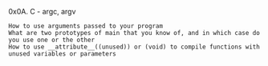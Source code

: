 0x0A. C - argc, argv 

    How to use arguments passed to your program
    What are two prototypes of main that you know of, and in which case do you use one or the other
    How to use __attribute__((unused)) or (void) to compile functions with unused variables or parameters

